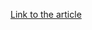 [Link to the article](https://symantec-enterprise-blogs.security.com/blogs/threat-intelligence/springtail-kimsuky-backdoor-espionage)
